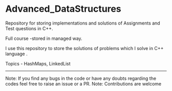 # Advanced_DataStructures

Repository for storing implementations and solutions of Assignments and Test questions in C++.

Full course -stored in managed way.

I use this repository to store the solutions of problems which I solve in C++ language .

Topics - HashMaps, LinkedList

-------------------------------------------------------------------------------------------------------------------------------------------

Note: If you find any bugs in the code or have any doubts regarding the codes feel free to raise an issue or a PR.
Note: Contributions are welcome
